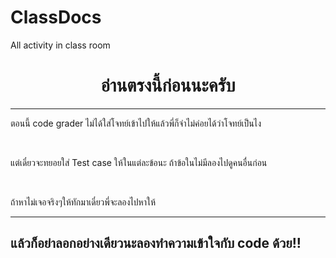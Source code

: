 # ClassDocs
All activity in class room
<h1 align="center">
  อ่านตรงนี้ก่อนนะครับ
</h1>
<hr>
<p>ตอนนี้ code grader ไม่ได้ใส่โจทย์เข้าไปให้แล้วพี่ก็จำไม่ค่อยได้ว่าโจทย์เป็นไง</p>
<br>
<p>แต่เดี๋ยวจะทยอยใส่ Test case ให้ในแต่ละข้อนะ ถ้าข้อในไม่มีลองไปดูคนอื่นก่อน</p>
<br>
<p>ถ้าหาไม่เจอจริงๆให้ทักมาเดี๋ยวพี่จะลองไปหาให้</p>
<hr>
<h2>แล้วก็อย่าลอกอย่างเดียวนะลองทำความเข้าใจกับ code ด้วย!!</h2>

